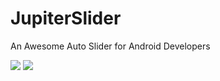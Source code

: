 # JupiterSlider
An Awesome Auto Slider for Android Developers

![](https://github.com/Studiomjt/JupiterSlider/blob/master/tablet.gif)
![](https://github.com/Studiomjt/JupiterSlider/blob/master/mobile.gif)


